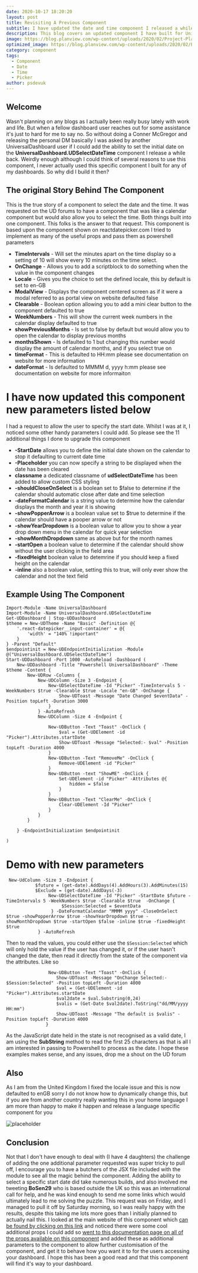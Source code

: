 ```yaml
---
date: 2020-10-17 18:20:20
layout: post
title: Revisiting A Previous Component
subtitle: I have updated the date and time component I released a while back
description: This blog covers an updated component I have built for Universal Dashboard. The blog will cover this updated component and how to it in your dashboard
image: https://blog.planview.com/wp-content/uploads/2020/02/Project-Planning-and-Delivery.jpg
optimized_image: https://blog.planview.com/wp-content/uploads/2020/02/Project-Planning-and-Delivery.jpg
category: component
tags:
  - Component
  - Date
  - Time
  - Picker
author: psdevuk
---
```


## Welcome

 Wasn't planning on any blogs as I actually been really busy lately with work and life. But when a fellow dashboard user reaches out for some assistance it's just to hard for me to say no.  So without doing a Conner McGregor and releasing the personal DM basically I was asked by another UniversalDashboard user if I could add the ability to set the initial date on the **UniversalDashboard.UDSelectDateTime** component I release a while back.
 Weirdly enough although I could think of several reasons to use this component, I never actually used this specific component I built for any of my dashboards. So why did I build it then?

## The original Story Behind The Component
This is the true story of a component to select the date and the time.  It was requested on the UD forums to have a component that was like a calendar component
but would also allow you to select the time. Both things built into one component.  This folks is the answer to that request.  This component is based upon the component shown on reactdatepicker.com I tried to implement as many of the useful props and pass them as powershell parameters
* **TimeIntervals** - Will set the minutes apart on the time display so a setting of 10 will show every 10 minutes on the time select.
* **OnChange** - Allows you to add a scriptblock to do something when the value in the component changes
* **Locale** - Gives you the choice to set the defined locale, this by default is set to en-GB
* **ModalView** - Displays the component centered screen as if it were a modal referred to as portal view on website defaulted false
* **Clearable** - Boolean option allowing you to add a mini clear button to the component defaulted to true
* **WeekNumbers** - This will show the current week numbers in the calendar display defaulted to true
* **showPreviousMonths** - Is set to false by default but would allow you to open the calendar to display previous months
* **monthsShown** - Is defaulted to 1 but changing this number would display the amount of calendar months, and if you select true on 
* **timeFormat** - This is defaulted to HH:mm please see documentation on website for more information
* **dateFormat** - Is defaulted to MMMM d, yyyy h:mm  please see documentation on website for more informaiton

# I have now updated this component new parameters listed below
 
 I had a request to allow the user to specify the start date.  Whilst I was at it, I noticed some other handy parameters I could add. So please see the 11 additional things I done to upgrade this component
 
* **-StartDate** allows you to define the initial date shown on the calendar to stop it defaulting to current date time
* **-Placeholder** you can now specify a string to be displayed when the date has been cleared
* **classname** a dedicated classname of **udSelectDateTime** has been added to allow custom CSS styling
* **-shouldCloseOnSelect** is a boolean set to $false to determine if the calendar should automatic close after date and time selection
* **-dateFormatCalendar** is a string value to determine how the calendar displays the month and year it is showing
* **-showPopperArrow** is a boolean value set to $true to determine if the calendar should have a pooper arrow or not
* **-showYearDropdown** is a boolean value to allow you to show a year drop down menu in the calendar for quick year selection
* **-showMonthDropdown** same as above but for the month names
* **-startOpen** a boolean value to determine if the calendar should show without the user clicking in the field area
* **-fixedHeight** boolean value to detemrine if you should keep a fixed height on the calendar
* **-inline** also a boolean value, setting this to true, will only ever show the calendar and not the text field

## Example Using The Component
```
Import-Module -Name UniversalDashboard
Import-Module -Name UniversalDashboard.UDSelectDateTime
Get-UDDashboard | Stop-UDDashboard
$theme = New-UDTheme -Name "Basic" -Definition @{
    '.react-datepicker__input-container' = @{
        'width' = "140% !important"
    }
} -Parent "Default"
$endpointinit = New-UDEndpointInitialization -Module @("UniversalDashboard.UDSelectDateTime")
Start-UDDashboard -Port 1000 -AutoReload -Dashboard (
    New-UDDashboard -Title "Powershell UniversalDashboard" -Theme $theme -Content {
        New-UDRow -Columns {
            New-UDColumn -Size 3 -Endpoint {
                New-UDSelectDateTime -Id "Picker" -TimeIntervals 5 -WeekNumbers $true -Clearable $true -Locale "en-GB" -OnChange {
                    Show-UDToast -Message "Date Changed $eventData" -Position topLeft -Duration 3000
                }
            } -AutoRefresh
            New-UDColumn -Size 4 -Endpoint {

                New-UDButton -Text "Toast" -OnClick {
                    $val = (Get-UDElement -id "Picker").Attributes.startDate
                    Show-UDToast -Message "Selected:- $val" -Position topLeft -Duration 4000
                }
                New-UDButton -Text "RemoveMe" -OnClick {
                    Remove-UDElement -id "Picker"
                }
                New-UDButton -text "ShowME" -OnClick {
                    Set-UDElement -id "Picker" -Attributes @{
                        hidden = $false
                    }
                }
                New-UDButton -Text "ClearMe" -OnClick {
                    Clear-UDElement -Id "Picker"
                }
            }
        }

    } -EndpointInitialization $endpointinit

)
```

# Demo with new parameters

```
 New-UdColumn -Size 3 -Endpoint {
           $future = (get-date).AddDays(4).AddHours(3).AddMinutes(15)
           $Exclude = (get-date).AddDays(-3)
                New-UDSelectDateTime -Id "Picker" -StartDate $future -TimeIntervals 5 -WeekNumbers $true -Clearable $true  -OnChange {
                     $Session:Selected = $eventData
                 } -DateFormatCalendar "MMMM yyyy" -CloseOnSelect $true -showPopperArrow $true -showYearDropdown $true -showMonthDropdown $true -startOpen $false -inline $true -fixedHeight $true
            } -AutoRefresh
```
 Then to read the values, you could either use the `$Session:Selected` which will only hold the value if the user has changed it, or if the user hasn't changed the date, then read it directly from the state of the component via the attributes. Like so
 ```
                 New-UDButton -Text "Toast" -OnClick {
                    Show-UDToast -Message "OnChange Selected:- $Session:Selected" -Position topLeft -Duration 4000
                    $val = (Get-UDElement -id "Picker").Attributes.startDate
                    $val2date = $val.Substring(0,24)
                    $valis = (Get-Date $val2date).ToString("dd/MM/yyyy HH:mm")
                    Show-UDToast -Message "The default is $valis" -Position topLeft -Duration 4000
                }
 ```
 As the JavaScript date held in the state is not recognised as a valid date, I am using the **SubString** method to read the first 25 characters as that is all I am interested in passing to Powershell to process as the date. I hope these examples makes sense, and any issues, drop me a shout on the UD forum 

## Also

  As I am from the United Kingdom I fixed the locale issue and this is now defaulted to enGB sorry I do not know how to dynamically change this, but if you are from another country really wanting this in your home language I am more than happy to make it happen and release a language specific component for you 

 
![placeholder](https://github.com/psDevUK/UDSelectDateTime/blob/master/Example.gif?raw=true "Component Demo")

## Conclusion

  Not that I don't have enough to deal with (I have 4 daughters) the challenge of adding the one additional parameter requested was super tricky to pull off, I encourage you to have a butchers of the JSX file included with the module to see all the magic behind the component.
 Adding the ability to select a specific start date did take numerous builds, and also involved me tweeting **BoSen29** who is based outside the UK so this was an international call for help, and he was kind enough to send me some links which would ultimately lead to me solving the puzzle. This request was on Friday, and I managed to pull it off by Saturday morning, so I was really happy with the results, despite this taking me lots more goes than I initially planned to actually nail this. I looked at the main website of this component which [can be found by clicking on this link](https://reactdatepicker.com/) and noticed there were some cool additional props I could add so [went to this documentation page on all of the props available on this component](https://github.com/Hacker0x01/react-datepicker/blob/master/docs/datepicker.md) and added these as additional parameters to the component to allow further customisation of the component, and get it to behave how you want it to for the users accessing your dashboard.
 I hope this has been a good read and that this component will find it's way to your dashboard. 
 
